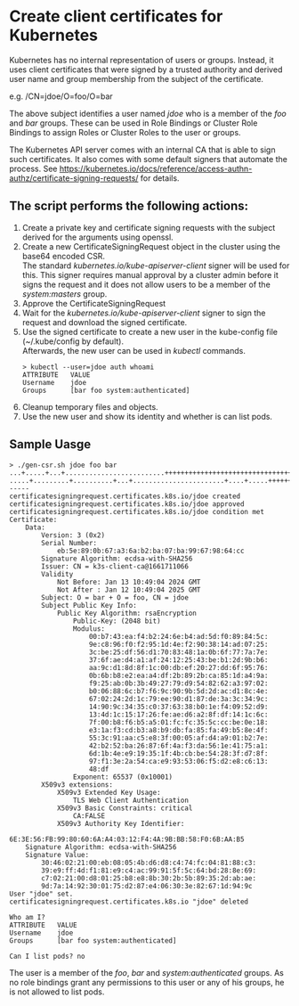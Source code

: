 # Create client certificates for Kubernetes

Kubernetes has no internal representation of users or groups. Instead, it uses client certificates that were signed by a trusted authority and derived user name and group membership from the subject of the certificate.

e.g. /CN=jdoe/O=foo/O=bar

The above subject identifies a user named *jdoe* who is a member of the *foo* and *bar* groups. These can be used in Role Bindings or Cluster Role Bindings to assign Roles or Cluster Roles to the user or groups.

The Kubernetes API server comes with an internal CA that is able to sign such certificates. It also comes with some default signers that automate the process. See https://kubernetes.io/docs/reference/access-authn-authz/certificate-signing-requests/ for details.

## The script performs the following actions:

1. Create a private key and certificate signing requests with the subject derived for the arguments using openssl.
2. Create a new CertificateSigningRequest object in the cluster using the base64 encoded CSR.  
   The standard *kubernetes.io/kube-apiserver-client* signer will be used for this. This signer requires manual approval by a cluster admin before it signs the request and it does not allow users to be a member of the *system:masters* group.
3. Approve the CertificateSigningRequest
4. Wait for the *kubernetes.io/kube-apiserver-client* signer to sign the request and download the signed certificate.
5. Use the signed certificate to create a new user in the kube-config file (~/.kube/config by default).  
   Afterwards, the new user can be used in *kubectl* commands.
   ```
   > kubectl --user=jdoe auth whoami
   ATTRIBUTE   VALUE
   Username    jdoe
   Groups      [bar foo system:authenticated]
   ```
6. Cleanup temporary files and objects.
7. Use the new user and show its identity and whether is can list pods.

## Sample Uasge

```
> ./gen-csr.sh jdoe foo bar
...+.....+...+.........................+++++++++++++++++++++++++++++++++++++++++++++++++++++++++++++++++*...+......+++++++++++++++++++++++++++++++++++++++++++++++++++++++++++++++++*..+......+...+.......+.........+...+.....+.+.....+.+.....+.+.....+......................+......+.....+....+..+..................+.+............+++++++++++++++++++++++++++++++++++++++++++++++++++++++++++++++++
.....+.........+..........+...+.......................+....+.....+++++++++++++++++++++++++++++++++++++++++++++++++++++++++++++++++*...+.+......+.................+...+.......+..+++++++++++++++++++++++++++++++++++++++++++++++++++++++++++++++++*......+......+...........+...+...+++++++++++++++++++++++++++++++++++++++++++++++++++++++++++++++++
-----
certificatesigningrequest.certificates.k8s.io/jdoe created
certificatesigningrequest.certificates.k8s.io/jdoe approved
certificatesigningrequest.certificates.k8s.io/jdoe condition met
Certificate:
    Data:
        Version: 3 (0x2)
        Serial Number:
            eb:5e:89:0b:67:a3:6a:b2:ba:07:ba:99:67:98:64:cc
        Signature Algorithm: ecdsa-with-SHA256
        Issuer: CN = k3s-client-ca@1661711066
        Validity
            Not Before: Jan 13 10:49:04 2024 GMT
            Not After : Jan 12 10:49:04 2025 GMT
        Subject: O = bar + O = foo, CN = jdoe
        Subject Public Key Info:
            Public Key Algorithm: rsaEncryption
                Public-Key: (2048 bit)
                Modulus:
                    00:b7:43:ea:f4:b2:24:6e:b4:ad:5d:f0:89:84:5c:
                    9e:c8:96:f0:f2:95:1d:4e:f2:90:38:14:ad:07:25:
                    3c:be:25:df:56:d1:70:83:48:1a:0b:6f:77:7a:7e:
                    37:6f:ae:d4:a1:af:24:12:25:43:be:b1:2d:9b:b6:
                    aa:9c:d1:8d:8f:1c:00:db:ef:20:27:dd:6f:95:76:
                    0b:6b:b8:e2:ea:a4:df:2b:89:2b:ca:85:1d:a4:9a:
                    f9:25:ab:0b:3b:49:27:79:d9:54:82:62:a3:97:02:
                    b0:06:88:6c:b7:f6:9c:90:9b:5d:2d:ac:d1:8c:4e:
                    67:02:24:2d:1c:79:ee:90:d1:87:de:3a:3c:34:9c:
                    14:90:9c:34:35:c0:37:63:38:b0:1e:f4:09:52:d9:
                    13:4d:1c:15:17:26:fe:ae:d6:a2:8f:df:14:1c:6c:
                    7f:00:b8:f6:b5:a5:01:fc:fc:35:5c:cc:be:0e:18:
                    e3:1a:f3:cd:b3:a8:b9:db:fa:85:fa:49:b5:8e:4f:
                    55:3c:91:aa:c5:e8:3f:00:05:af:d4:a9:01:b2:7e:
                    42:b2:52:ba:26:87:6f:4a:f3:da:56:1e:41:75:a1:
                    6d:1b:4e:e9:19:35:1f:4b:cb:be:54:28:3f:d7:8f:
                    97:f1:3e:2a:54:ca:e9:93:53:06:f5:d2:e8:c6:13:
                    48:df
                Exponent: 65537 (0x10001)
        X509v3 extensions:
            X509v3 Extended Key Usage: 
                TLS Web Client Authentication
            X509v3 Basic Constraints: critical
                CA:FALSE
            X509v3 Authority Key Identifier: 
                6E:3E:56:FB:99:80:60:6A:A4:03:12:F4:4A:9B:BB:58:F0:6B:AA:B5
    Signature Algorithm: ecdsa-with-SHA256
    Signature Value:
        30:46:02:21:00:eb:08:05:4b:d6:d8:c4:74:fc:04:81:88:c3:
        39:e9:ff:4d:f1:81:e9:c4:ac:99:91:5f:5c:64:bd:28:8e:69:
        c7:02:21:00:d8:01:25:b8:e8:8b:30:2b:5b:89:35:2d:ab:ae:
        9d:7a:14:92:30:01:75:d2:87:e4:06:30:3e:82:67:1d:94:9c
User "jdoe" set.
certificatesigningrequest.certificates.k8s.io "jdoe" deleted

Who am I?
ATTRIBUTE   VALUE
Username    jdoe
Groups      [bar foo system:authenticated]

Can I list pods? no
```

The user is a member of the *foo*, *bar* and *system:authenticated* groups. As no role bindings grant any permissions to this user or any of his groups, he is not allowed to list pods.
